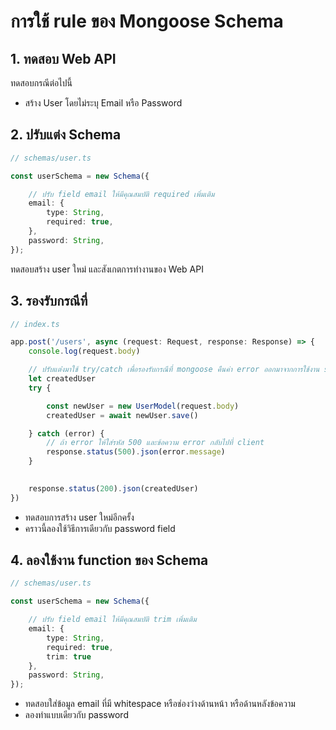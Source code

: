 # การใช้ rule ของ Mongoose Schema

## 1. ทดสอบ Web API

ทดสอบกรณีต่อไปนี้ 

- สร้าง User โดยไม่ระบุ Email หรือ Password


## 2. ปรับแต่ง Schema 

```ts
// schemas/user.ts

const userSchema = new Schema({

    // ปรับ field email ให้มีคุณสมบัติ required เพิ่มเติม
    email: {
        type: String,
        required: true,
    },
    password: String,
});
```

ทดสอบสร้าง user ใหม่ และสังเกตการทำงานของ Web API

## 3. รองรับกรณีที่

```ts
// index.ts

app.post('/users', async (request: Request, response: Response) => {
    console.log(request.body)

    // ปรับแต่่งมาใช้ try/catch เพื่อรองรับกรณีที่ mongoose คืนค่า error ออกมาจากการใช้งาน schema
    let createdUser
    try {

        const newUser = new UserModel(request.body)
        createdUser = await newUser.save()

    } catch (error) {
        // ถ้า error ให้ใส่รหัส 500 และข้อความ error กลับไปที่ client
        response.status(500).json(error.message)
    }
    

    response.status(200).json(createdUser)
})
```

- ทดสอบการสร้าง user ใหม่อีกครั้ง
- คราวนี้ลองใช้วิธีการเดียวกับ password field

## 4. ลองใช้งาน function ของ Schema

```ts
// schemas/user.ts

const userSchema = new Schema({

    // ปรับ field email ให้มีคุณสมบัติ trim เพิ่มเติม
    email: {
        type: String,
        required: true,
        trim: true
    },
    password: String,
});
```

- ทดสอบใส่ข้อมูล email ที่มี whitespace หรือช่องว่างด้านหน้า หรือด้านหลังข้อความ
- ลองทำแบบเดียวกับ password